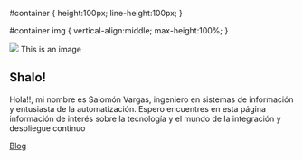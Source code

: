 #container {
    height:100px;
    line-height:100px;
}

#container img {
    vertical-align:middle;
    max-height:100%;
}

<div id="container">
    <img src="https://s.gravatar.com/avatar/5045fb8aeb55c9bf1f60d26af056f594?s=300" />
    This is an image
</div>

## Shalo!

Hola!!, mi nombre es Salomón Vargas, ingeniero en sistemas de información y entusiasta de la automatización.
Espero encuentres en esta página información de interés sobre la tecnología y el mundo de la integración y despliegue continuo

[Blog](https://salomonvargas.github.io/blog/bl.md)
